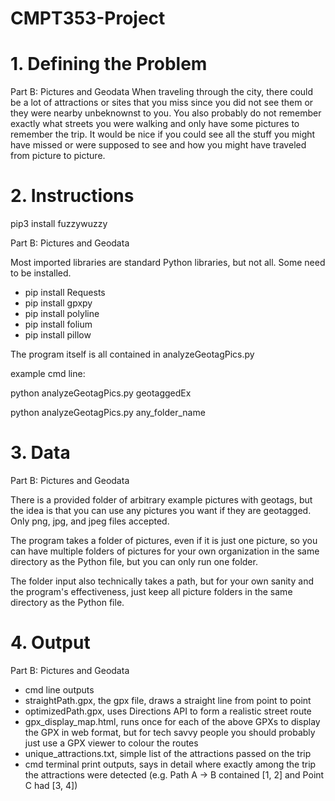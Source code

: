 # CMPT353-Project
# 1. Defining the Problem


Part B: Pictures and Geodata
When traveling through the city, there could be a lot of attractions or sites  that you miss since you did not see them or they were nearby unbeknownst to you. You also probably do not remember exactly what streets you were walking and only have some pictures to remember the  trip. It would be nice if you could see all the stuff you might have missed or were supposed to see and how you might have traveled from picture to picture.

# 2. Instructions
pip3 install fuzzywuzzy

Part B: Pictures and Geodata 

Most imported libraries are standard Python libraries, but not all. Some need to be installed.

- pip install Requests
- pip install gpxpy
- pip install polyline
- pip install folium
- pip install pillow

The program itself is all contained in analyzeGeotagPics.py

example cmd line:

python analyzeGeotagPics.py geotaggedEx

python analyzeGeotagPics.py any_folder_name


# 3. Data

Part B: Pictures and Geodata

There is a provided folder of arbitrary example pictures with geotags, but the idea is that you can use any pictures you want if they are geotagged. Only png, jpg, and jpeg files accepted. 

The program takes a folder of pictures,  even if it is just one picture,  so you can have multiple folders of pictures for your own organization in the same directory as the Python file, but you can only run one folder.

The folder input also technically takes a path, but for your own sanity and the program's effectiveness, just keep all picture folders in the same directory as the Python file.

# 4. Output

Part B: Pictures and Geodata
- cmd line outputs
- straightPath.gpx, the gpx file, draws a straight line from point to point
- optimizedPath.gpx, uses Directions API to form a realistic street route
- gpx_display_map.html, runs once for each of the above GPXs to display the GPX in web format, but for tech savvy people you should probably just use a GPX viewer to colour the routes
- unique_attractions.txt, simple list of the attractions passed on the trip
- cmd terminal print outputs, says in detail where exactly among the trip the attractions were detected (e.g. Path A -> B contained [1, 2] and Point C had [3, 4])

